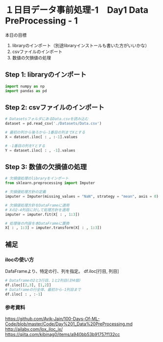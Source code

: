 # １日目データ事前処理-1　Day1 Data PreProcessing - 1

本日の目標
1. libraryのインポート（別途libraryインストールも書いた方がいいかな）
2. csvファイルのインポート
3. 数値の欠損値の処理

## Step 1: libraryのインポート
```Python
import numpy as np
import pandas as pd
```
## Step 2: csvファイルのインポート
```python
# DatasetsフォルダにあるData.csvを読み込む
dataset = pd.read_csv('./Datasets/Data.csv')

# 最初の列から後ろから-1番目の列までXとする
X = dataset.iloc[ : , :-1].values

# -1番目の列をYとする
Y = dataset.iloc[ : , -1].values
```
## Step 3: 数値の欠損値の処理
```python
# 欠損値処理のlibraryをインポート
from sklearn.preprocessing import Imputer

# 欠損値処理方針の定義
imputer = Imputer(missing_values = "NaN", strategy = "mean", axis = 0)

# 欠損値処理方針をDataFrameに適用
# Xの2-4列目に対して処理方針を適用
imputer = imputer.fit(X[ : , 1:3])

# 処理後の内容を本DataFrameに置換
X[ : , 1:3] = imputer.transform(X[ : , 1:3])
```
## 補足　
### ilocの使い方
DafaFrameより、特定の行、列を指定。
df.iloc[行目, 列目]
```Python
# Dataframeの2と3行目、1と2列目(計4個)
df.iloc[[2,3], [1,2]]
# Dataframeの行全体、最初から-1列目まで
df.iloc[ : , :-1]
```

### 参考資料
https://github.com/Avik-Jain/100-Days-Of-ML-Code/blob/master/Code/Day%201_Data%20PreProcessing.md
http://ailaby.com/lox_iloc_ix/
https://qiita.com/kibinag0/items/a940bb53b91757f132cc
